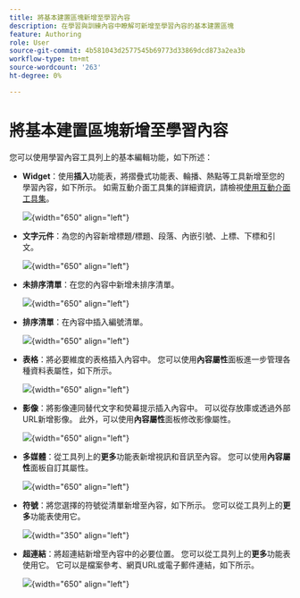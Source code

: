 ```yaml
---
title: 將基本建置區塊新增至學習內容
description: 在學習與訓練內容中瞭解可新增至學習內容的基本建置區塊
feature: Authoring
role: User
source-git-commit: 4b581043d2577545b69773d33869dcd873a2ea3b
workflow-type: tm+mt
source-wordcount: '263'
ht-degree: 0%

---
```


# 將基本建置區塊新增至學習內容

您可以使用學習內容工具列上的基本編輯功能，如下所述：

- **Widget**：使用&#x200B;**插入**&#x200B;功能表，將摺疊式功能表、輪播、熱點等工具新增至您的學習內容，如下所示。 如需互動介面工具集的詳細資訊，請檢視[使用互動介面工具集](./lc-widgets.md)。

  ![](assets/widgets-learning-content.png){width="650" align="left"}

- **文字元件**：為您的內容新增標題/標題、段落、內嵌引號、上標、下標和引文。

  ![](assets/text-learning-content.png){width="650" align="left"}

- **未排序清單**：在您的內容中新增未排序清單。

  ![](assets/unordered-list.png){width="650" align="left"}

- **排序清單**：在內容中插入編號清單。

  ![](assets/ordered-list.png){width="650" align="left"}

- **表格**：將必要維度的表格插入內容中。 您可以使用&#x200B;**內容屬性**&#x200B;面板進一步管理各種資料表屬性，如下所示。

  ![](assets/table-learning-content.png){width="650" align="left"}

- **影像**：將影像連同替代文字和熒幕提示插入內容中。 可以從存放庫或透過外部URL新增影像。 此外，可以使用&#x200B;**內容屬性**&#x200B;面板修改影像屬性。

  ![](assets/image-learning-content.png){width="650" align="left"}

- **多媒體**：從工具列上的&#x200B;**更多**&#x200B;功能表新增視訊和音訊至內容。 您可以使用&#x200B;**內容屬性**&#x200B;面板自訂其屬性。

  ![](assets/video-learning-content.png){width="650" align="left"}

- **符號**：將您選擇的符號從清單新增至內容，如下所示。 您可以從工具列上的&#x200B;**更多**&#x200B;功能表使用它。

  ![](assets/symbol-learning-content.png){width="350" align="left"}


- **超連結**：將超連結新增至內容中的必要位置。 您可以從工具列上的&#x200B;**更多**&#x200B;功能表使用它。 它可以是檔案參考、網頁URL或電子郵件連結，如下所示。

  ![](assets/hyperlink-learning-content.png){width="650" align="left"}


